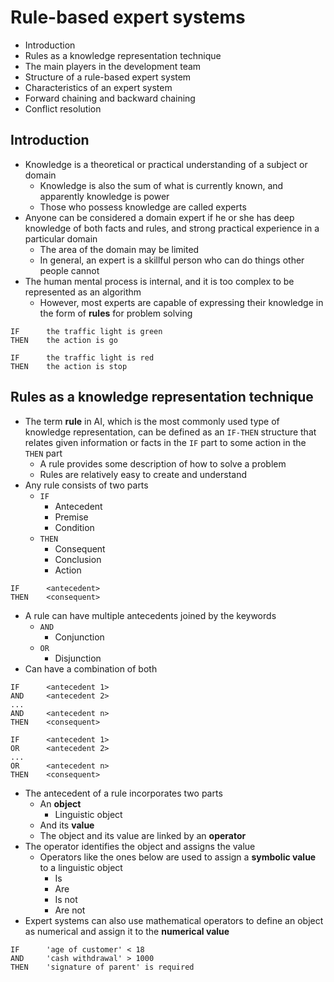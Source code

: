 # Rule-based expert systems

- Introduction
- Rules as a knowledge representation technique
- The main players in the development team
- Structure of a rule-based expert system
- Characteristics of an expert system
- Forward chaining and backward chaining
- Conflict resolution

## Introduction

- Knowledge is a theoretical or practical understanding of a subject or domain
	- Knowledge is also the sum of what is currently known, and apparently knowledge is power
	- Those who possess knowledge are called experts
- Anyone can be considered a domain expert if he or she has deep knowledge of both facts and rules, and strong practical experience in a particular domain
	- The area of the domain may be limited
	- In general, an expert is a skillful person who can do things other people cannot
- The human mental process is internal, and it is too complex to be represented as an algorithm
	- However, most experts are capable of expressing their knowledge in the form of **rules** for problem solving

```
IF		the traffic light is green
THEN	the action is go
```

```
IF		the traffic light is red
THEN	the action is stop
```

## Rules as a knowledge representation technique

- The term **rule** in AI, which is the most commonly used type of knowledge representation, can be defined as an `IF-THEN` structure that relates given information or facts in the `IF` part to some action in the `THEN` part
	- A rule provides some description of how to solve a problem
	- Rules are relatively easy to create and understand
- Any rule consists of two parts
	- `IF`
		- Antecedent
		- Premise
		- Condition
	- `THEN`
		- Consequent
		- Conclusion
		- Action

```
IF		<antecedent>
THEN	<consequent>
```

- A rule can have multiple antecedents joined by the keywords
	- `AND`
		- Conjunction
	- `OR`
		- Disjunction
- Can have a combination of both

```
IF		<antecedent 1>
AND		<antecedent 2>
...
AND		<antecedent n>
THEN	<consequent>
```

```
IF		<antecedent 1>
OR		<antecedent 2>
...
OR		<antecedent n>
THEN	<consequent>
```

- The antecedent of a rule incorporates two parts
	- An **object**
		- Linguistic object
	- And its **value**
	- The object and its value are linked by an **operator**
- The operator identifies the object and assigns the value
	- Operators like the ones below are used to assign a **symbolic value** to a linguistic object
		- Is
		- Are
		- Is not
		- Are not
- Expert systems can also use mathematical operators to define an object as numerical and assign it to the **numerical value**

```
IF		'age of customer' < 18
AND		'cash withdrawal' > 1000
THEN	'signature of parent' is required
```

## 
